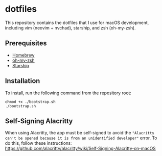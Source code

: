 # dotfiles

This repository contains the dotfiles that I use for macOS development, including vim (neovim + nvchad), starship, and zsh (oh-my-zsh).

## Prerequisites

- [Homebrew](https://brew.sh/)
- [oh-my-zsh](https://ohmyz.sh/#install)
- [Starship](https://starship.rs/installing/)

## Installation

To install, run the following command from the repository root:

```shell
chmod +x ./bootstrap.sh
./bootstrap.sh
```

## Self-Signing Alacritty

When using Alacritty, the app must be self-signed to avoid the `"Alacritty can't be opened because it is from an unidentified developer"` error. To do this, follow these instructions: https://github.com/alacritty/alacritty/wiki/Self-Signing-Alacritty-on-macOS
